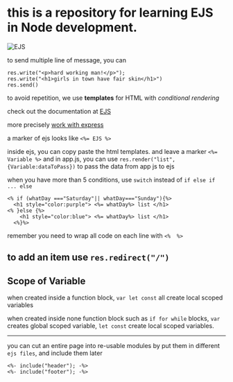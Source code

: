 # this is a repository for learning EJS in Node development.
![EJS](https://ejs.bootcss.com/assets/images/ejs-logo.png)

to send multiple line of message, you can
```
res.write("<p>hard working man!</p>");
res.write("<h1>girls in town have fair skin</h1>")
res.send()
```
to avoid repetition, we use **templates** for HTML with *conditional rendering*

check out the documentation at [EJS](https://ejs.co/)

more precisely [work with express](https://github.com/mde/ejs/wiki/Using-EJS-with-Express)

a marker of ejs looks like `<%= EJS %>`


inside ejs, you can copy paste the html templates. and leave a marker `<%= Variable %>`
and in app.js, you can use `res.render("list", {Variable:dataToPass})` to pass the data from app js to ejs

when you have more than 5 conditions, use `switch` instead of `if else if ... else`

```
<% if (whatDay ==="Saturday"|| whatDay==="Sunday"){%>
  <h1 style="color:purple"> <%= whatDay%> list </h1>
<% }else {%>
    <h1 style="color:blue"> <%= whatDay%> list </h1>
  <%}%>
```
remember you need to wrap all code on each line with `<%  %>`

to add an item use `res.redirect("/")`
-----

## Scope of Variable

when created inside a function block, `var let const` all create local scoped variables

when created inside none function block such as `if for while` blocks, `var` creates global scoped variable, `let const` create local scoped variables.

-------------
you can cut an entire page into re-usable modules by put them in different `ejs files`, and include them later
```
<%- include("header"); -%>
<%- include("footer"); -%>
```
